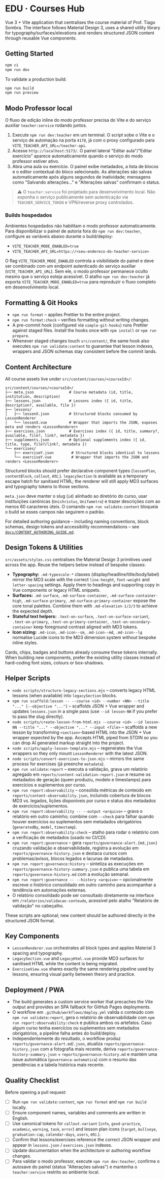 ﻿# EDU · Courses Hub

Vue 3 + Vite application that centralises the course material of Prof. Tiago Sombra. The interface follows Material Design 3, uses a shared utility library for typography/surfaces/elevations and renders structured JSON content through reusable Vue components.

## Getting Started

```bash
npm ci
npm run dev
```

To validate a production build:

```bash
npm run build
npm run preview
```

## Modo Professor local

O fluxo de edição inline do modo professor precisa do Vite e do serviço auxiliar `teacher:service` rodando juntos.

1. Execute `npm run dev:teacher` em um terminal. O script sobe o Vite e o serviço de automação na porta `4178`, já com o proxy configurado para `VITE_TEACHER_API_URL=/teacher-api`.
2. Acesse `http://localhost:5173/`. O painel lateral "Editar aula"/"Editar exercício" aparece automaticamente quando o serviço do modo professor estiver ativo.
3. Abra uma aula ou exercício. O painel exibe metadados, a lista de blocos e o editor contextual do bloco selecionado. As alterações são salvas automaticamente após alguns segundos de inatividade; mensagens como "Salvando alterações…" e "Alterações salvas" confirmam o status.

> ⚠️ O `teacher:service` foi projetado para desenvolvimento local. Não exponha o serviço publicamente sem autenticação via `TEACHER_SERVICE_TOKEN` e VPN/reverse proxy controlados.

### Builds hospedados

Ambientes hospedados não habilitam o modo professor automaticamente. Para disponibilizar o painel de autoria fora do `npm run dev:teacher`, configure as variáveis abaixo durante o build/deploy:

- `VITE_TEACHER_MODE_ENABLED=true`
- `VITE_TEACHER_API_URL=https://<seu-endereco-do-teacher-service>`

O flag `VITE_TEACHER_MODE_ENABLED` controla a visibilidade do painel e deve ser combinado com um endpoint autenticado do serviço auxiliar (`VITE_TEACHER_API_URL`). Sem ele, o modo professor permanece oculto mesmo que o serviço esteja acessível.
O atalho `npm run dev:teacher` já exporta `VITE_TEACHER_MODE_ENABLED=true` para reproduzir o fluxo completo em desenvolvimento local.

## Formatting & Git Hooks

- `npm run format` – applies Prettier to the entire project.
- `npm run format:check` – verifies formatting without writing changes.
- A pre-commit hook (configured via `simple-git-hooks`) runs Prettier against staged files. Install the hooks once with `npm install` or `npm run prepare`.
- Whenever staged changes touch `src/content/`, the same hook also executes `npm run validate:content` to guarantee that lesson indexes, wrappers and JSON schemas stay consistent before the commit lands.

## Content Architecture

All course assets live under `src/content/courses/<courseId>/`:

```
src/content/courses/<courseId>/
├── meta.json                # Course metadata (id, title, institution, description)
├── lessons.json             # Lessons index ({ id, title, description?, available, file })
├── lessons/
│   ├── lessonX.json         # Structured blocks consumed by LessonRenderer
│   └── lessonX.vue          # Wrapper that imports the JSON, exposes meta and renders <LessonRenderer>
├── exercises.json           # Exercises index ({ id, title, summary?, available, file?, link?, metadata })
├── supplements.json         # Optional supplements index ({ id, title, type, file?/link?, metadata })
└── exercises/
    ├── exerciseY.json        # Structured blocks identical to lessons
    └── exerciseY.vue         # Wrapper that imports the JSON and renders <LessonRenderer>
```

Structured blocks should prefer declarative component types (`lessonPlan`, `contentBlock`, `callout`, etc.). `legacySection` is available as a temporary escape hatch for sanitised HTML; the renderer will still apply MD3 surfaces and typography tokens to those sections.

`meta.json` deve manter o slug (`id`) alinhado ao diretório do curso, usar instituições canônicas (`Unichristus`, `Unifametro`) e trazer descrições com ao menos 60 caracteres úteis. O comando `npm run validate:content` bloqueia o build se esses campos não seguirem o padrão.

For detailed authoring guidance – including naming conventions, block schemas, design tokens and accessibility recommendations – see [`docs/CONTENT_AUTHORING_GUIDE.md`](docs/CONTENT_AUTHORING_GUIDE.md).

## Design Tokens & Utilities

`src/assets/styles.css` centralises the Material Design 3 primitives used across the app. Reuse the helpers below instead of bespoke classes:

- **Typography:** `.md-typescale-*` classes (display/headline/title/body/label) mirror the MD3 scale with the correct `line-height`, `font-weight` and `letter-spacing` settings. Apply them to headings and supporting copy in Vue components or legacy HTML snippets.
- **Surfaces:** `.md-surface`, `.md-surface-container`, `.md-surface-container-high`, `.md-surface-primary`, `.md-surface-primary-container` expose the core tonal palettes. Combine them with `.md-elevation-1/2/3` to achieve the expected depth.
- **Stateful text helpers:** `.text-on-surface`, `.text-on-surface-variant`, `.text-on-primary`, `.text-on-primary-container`, `.text-on-secondary-container` keep foreground contrast aligned with MD3 tokens.
- **Icon sizing:** `.md-icon`, `.md-icon--sm`, `.md-icon--md`, `.md-icon--lg` normalise Lucide icons to the MD3 dimension system without bespoke inline styles.

Cards, chips, badges and buttons already consume these tokens internally. When building new components, prefer the existing utility classes instead of hard-coding font sizes, colours or box-shadows.

## Helper Scripts

- `node scripts/structure-legacy-sections.mjs` – converts legacy HTML lessons (when available) into `legacySection` blocks.
- `npm run scaffold:lesson -- --course <id> --number <NN> --title "..." [--objective "..."]` – scaffolds JSON + Vue wrapper and updates `lessons.json` in a single pass (use `--id lesson-NN` if you prefer to pass the slug directly).
- `node scripts/create-lesson-from-html.mjs --course <id> --id lesson-NN --title "..." --objective "..." --input <file>` –
  scaffolds a new lesson by transforming `<section>`-based HTML into the JSON + Vue wrapper expected by the app. Accepts HTML
  piped from STDIN so you can drop AI generated markup straight into the project.
- `node scripts/apply-lesson-template.mjs` – regenerates the Vue wrappers so they only mount `LessonRenderer` with the latest JSON.
- `node scripts/convert-exercises-to-json.mjs` – mirrors the same process for exercises (já preenche `metadata`).
- `npm run validate:report` – executa a validação, grava um relatório agregado em `reports/content-validation-report.json` e resume os metadados de geração (quem produziu, modelo e timestamps) para exercícios e suplementos por curso.
- `npm run report:observability` – consolida métricas de conteúdo em `reports/content-observability.json`, incluindo cobertura de blocos MD3 vs. legados, lições disponíveis por curso e status dos metadados de exercícios/suplementos.
- `npm run report:observability -- --output <arquivo>` – grava o relatório em outro caminho; combine com `--check` para falhar quando houver exercícios ou suplementos sem metadados obrigatórios (`generatedBy`, `model`, `timestamp`).
- `npm run report:observability:check` – atalho para rodar o relatório com a verificação de metadados (usado no CI/CD).
- `npm run report:governance` – gera `reports/governance-alert.{md,json}` cruzando validação e observabilidade, registra a evolução em `reports/governance-history.json` e destaca cursos com problemas/avisos, blocos legados e lacunas de metadados.
- `npm run report:governance:history` – sintetiza as execuções em `reports/governance-history-summary.json` e publica uma tabela em `reports/governance-history.md` com a evolução semanal.
- `npm run report:governance -- --history <arquivo>` – opcionalmente escreve o histórico consolidado em outro caminho para acompanhar a tendência em automações externas.
- O relatório consolidado pode ser consultado diretamente na interface em `/relatorios/validacao-conteudo`, acessível pelo atalho "Relatório de validação" no cabeçalho.

These scripts are optional; new content should be authored directly in the structured JSON format.

## Key Components

- `LessonRenderer.vue` orchestrates all block types and applies Material 3 spacing and typography.
- `LegacySection.vue` and `LegacyHtml.vue` provide MD3 surfaces for sanitised HTML while the content is being migrated.
- `ExerciseView.vue` shares exactly the same rendering pipeline used by lessons, ensuring visual parity between theory and practice.

## Deployment / PWA

- The build generates a custom service worker that precaches the Vite output and provides an SPA fallback for GitHub Pages deployments.
- O workflow em `.github/workflows/deploy.yml` valida o conteúdo com `npm run validate:report`, gera o relatório de observabilidade com `npm run report:observability:check` e publica ambos os artefatos. Caso algum curso tenha exercícios ou suplementos sem metadados obrigatórios, a pipeline falha antes do build/deploy.
- Independentemente do resultado, o workflow produz `reports/governance-alert.md`/`.json`, atualiza `reports/governance-history.json` com a fotografia mais recente, deriva `reports/governance-history-summary.json` + `reports/governance-history.md` e mantém uma issue automática (`governanca-automatica`) com o resumo das pendências e a tabela histórica mais recente.

## Quality Checklist

Before opening a pull request:

- [ ] Run `npm run validate:content`, `npm run format` and `npm run build` locally.
- [ ] Ensure component names, variables and comments are written in English.
- [ ] Use canonical tokens for `callout.variant` (`info`, `good-practice`, `academic`, `warning`, `task`, `error`) and lesson plan icons (`target`, `bullseye`, `graduation-cap`, `calendar-days`, `users`, etc.).
- [ ] Confirm that lessons/exercises reference the correct JSON wrapper and appear in `lessons.json` / `exercises.json` indexes.
- [ ] Update documentation when the architecture or authoring workflow changes.
- [ ] Para validar o modo professor, execute `npm run dev:teacher`, confirme o autosave do painel (status "Alterações salvas") e mantenha o `teacher:service` restrito ao ambiente local.

